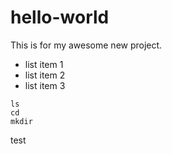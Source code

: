 # hello-world

This is for my awesome new project.

* list item 1
* list item 2
* list item 3

~~~
ls
cd
mkdir
~~~

test

